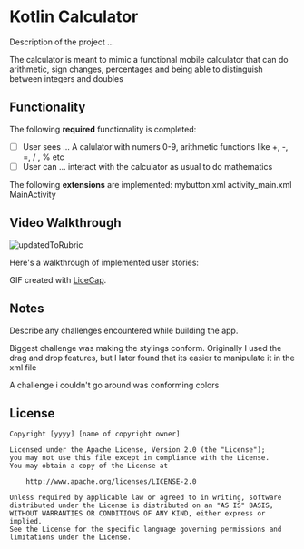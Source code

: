 # Kotlin Calculator

Description of the project ...

The calculator is meant to mimic a functional mobile calculator that can do arithmetic, sign changes, percentages and being able to distinguish between integers and doubles

## Functionality 

The following **required** functionality is completed:

* [ ] User sees ... A calulator with numers 0-9, arithmetic functions like +, -, =, / , % etc
* [ ] User can ... interact with the calculator as usual to do mathematics

The following **extensions** are implemented:
mybutton.xml
activity_main.xml
MainActivity

## Video Walkthrough
![updatedToRubric](https://github.com/magacek/Kotlin-Calculator/assets/70607808/0aef897a-013e-47e5-971d-1f00dd08e3a4)

Here's a walkthrough of implemented user stories:



GIF created with [LiceCap](http://www.cockos.com/licecap/).

## Notes

Describe any challenges encountered while building the app.

Biggest challenge was making the stylings conform. Originally I used the drag and drop features, but I later found that its easier to manipulate it in the xml file

A challenge i couldn't go around was conforming colors

## License

    Copyright [yyyy] [name of copyright owner]

    Licensed under the Apache License, Version 2.0 (the "License");
    you may not use this file except in compliance with the License.
    You may obtain a copy of the License at

        http://www.apache.org/licenses/LICENSE-2.0

    Unless required by applicable law or agreed to in writing, software
    distributed under the License is distributed on an "AS IS" BASIS,
    WITHOUT WARRANTIES OR CONDITIONS OF ANY KIND, either express or implied.
    See the License for the specific language governing permissions and
    limitations under the License.
